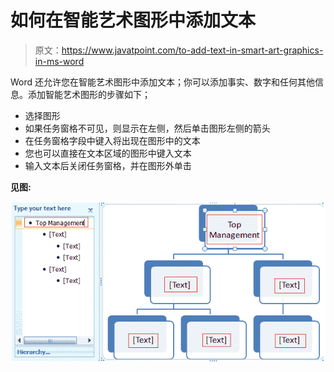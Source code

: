 # 如何在智能艺术图形中添加文本

> 原文：<https://www.javatpoint.com/to-add-text-in-smart-art-graphics-in-ms-word>

Word 还允许您在智能艺术图形中添加文本；你可以添加事实、数字和任何其他信息。添加智能艺术图形的步骤如下；

*   选择图形
*   如果任务窗格不可见，则显示在左侧，然后单击图形左侧的箭头
*   在任务窗格字段中键入将出现在图形中的文本
*   您也可以直接在文本区域的图形中键入文本
*   输入文本后关闭任务窗格，并在图形外单击

**见图:**

![MS Word How to add text in smart art graphics 1](img/5b1a6b52fcac196a9382360806aa74e8.png)